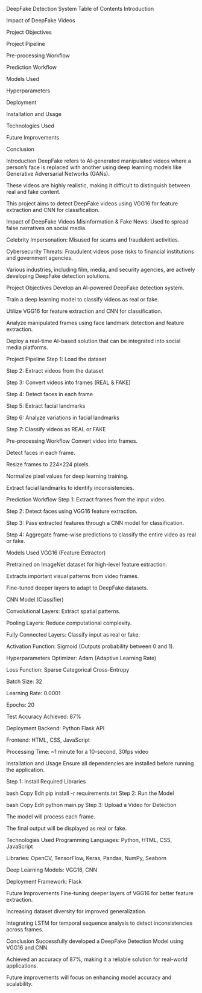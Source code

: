 DeepFake Detection System
Table of Contents
Introduction

Impact of DeepFake Videos

Project Objectives

Project Pipeline

Pre-processing Workflow

Prediction Workflow

Models Used

Hyperparameters

Deployment

Installation and Usage

Technologies Used

Future Improvements

Conclusion

Introduction
DeepFake refers to AI-generated manipulated videos where a person’s face is replaced with another using deep learning models like Generative Adversarial Networks (GANs).

These videos are highly realistic, making it difficult to distinguish between real and fake content.

This project aims to detect DeepFake videos using VGG16 for feature extraction and CNN for classification.

Impact of DeepFake Videos
Misinformation & Fake News: Used to spread false narratives on social media.

Celebrity Impersonation: Misused for scams and fraudulent activities.

Cybersecurity Threats: Fraudulent videos pose risks to financial institutions and government agencies.

Various industries, including film, media, and security agencies, are actively developing DeepFake detection solutions.

Project Objectives
Develop an AI-powered DeepFake detection system.

Train a deep learning model to classify videos as real or fake.

Utilize VGG16 for feature extraction and CNN for classification.

Analyze manipulated frames using face landmark detection and feature extraction.

Deploy a real-time AI-based solution that can be integrated into social media platforms.

Project Pipeline
Step 1: Load the dataset

Step 2: Extract videos from the dataset

Step 3: Convert videos into frames (REAL & FAKE)

Step 4: Detect faces in each frame

Step 5: Extract facial landmarks

Step 6: Analyze variations in facial landmarks

Step 7: Classify videos as REAL or FAKE

Pre-processing Workflow
Convert video into frames.

Detect faces in each frame.

Resize frames to 224×224 pixels.

Normalize pixel values for deep learning training.

Extract facial landmarks to identify inconsistencies.

Prediction Workflow
Step 1: Extract frames from the input video.

Step 2: Detect faces using VGG16 feature extraction.

Step 3: Pass extracted features through a CNN model for classification.

Step 4: Aggregate frame-wise predictions to classify the entire video as real or fake.

Models Used
VGG16 (Feature Extractor)

Pretrained on ImageNet dataset for high-level feature extraction.

Extracts important visual patterns from video frames.

Fine-tuned deeper layers to adapt to DeepFake datasets.

CNN Model (Classifier)

Convolutional Layers: Extract spatial patterns.

Pooling Layers: Reduce computational complexity.

Fully Connected Layers: Classify input as real or fake.

Activation Function: Sigmoid (Outputs probability between 0 and 1).

Hyperparameters
Optimizer: Adam (Adaptive Learning Rate)

Loss Function: Sparse Categorical Cross-Entropy

Batch Size: 32

Learning Rate: 0.0001

Epochs: 20

Test Accuracy Achieved: 87%

Deployment
Backend: Python Flask API

Frontend: HTML, CSS, JavaScript

Processing Time: ~1 minute for a 10-second, 30fps video

Installation and Usage
Ensure all dependencies are installed before running the application.

Step 1: Install Required Libraries

bash
Copy
Edit
pip install -r requirements.txt
Step 2: Run the Model

bash
Copy
Edit
python main.py
Step 3: Upload a Video for Detection

The model will process each frame.

The final output will be displayed as real or fake.

Technologies Used
Programming Languages: Python, HTML, CSS, JavaScript

Libraries: OpenCV, TensorFlow, Keras, Pandas, NumPy, Seaborn

Deep Learning Models: VGG16, CNN

Deployment Framework: Flask

Future Improvements
Fine-tuning deeper layers of VGG16 for better feature extraction.

Increasing dataset diversity for improved generalization.

Integrating LSTM for temporal sequence analysis to detect inconsistencies across frames.

Conclusion
Successfully developed a DeepFake Detection Model using VGG16 and CNN.

Achieved an accuracy of 87%, making it a reliable solution for real-world applications.

Future improvements will focus on enhancing model accuracy and scalability.

